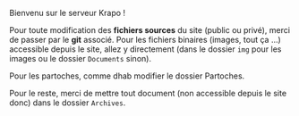 Bienvenu sur le serveur Krapo !

Pour toute modification des **fichiers sources** du site (public ou privé), merci de passer par le **git**
associé. Pour les fichiers binaires (images, tout ça ...) accessible depuis le
site, allez y directement (dans le dossier `img` pour les images ou le dossier `Documents` sinon).

Pour les partoches, comme dhab modifier le dossier Partoches.

Pour le reste, merci de mettre tout document (non accessible depuis le site donc)
dans le dossier `Archives`.
